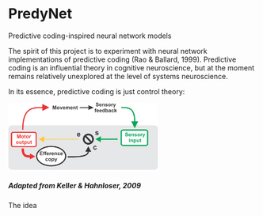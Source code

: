 # PredyNet
Predictive coding-inspired neural network models

The spirit of this project is to experiment with neural network implementations of predictive coding (Rao & Ballard, 1999). Predictive coding is an influential theory in cognitive neuroscience, but at the moment remains relatively unexplored at the level of systems neuroscience. 

In its essence, predictive coding is just control theory: 

<img src="control_loop.png" alt="Drawing" width="60%" height="60%" />

#####  Adapted from Keller & Hahnloser, 2009

The idea 
